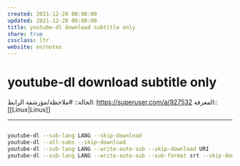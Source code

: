 ```yaml
---
created: 2021-12-28 00:00:00
updated: 2021-12-28 00:00:00
title: youtube-dl download subtitle only
share: true
cssclass: ltr
website: en/notes
---
```


# youtube-dl download subtitle only

الحالة:: #ملاحظة/مؤرشفة
الرابط: <https://superuser.com/a/927532>
المعرفة:: [[Linux|Linux]]

---

```bash

youtube-dl --sub-lang LANG --skip-download
youtube-dl --all-subs --skip-download
youtube-dl --sub-lang LANG --write-auto-sub --skip-download URI
youtube-dl --sub-lang LANG --write-auto-sub --sub-format srt --skip-download URL
```
